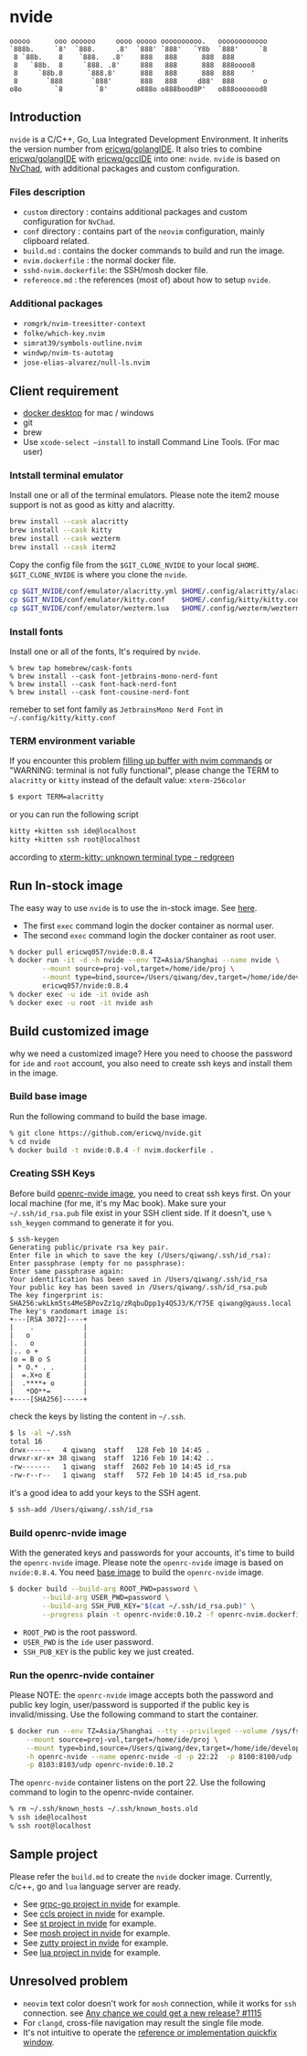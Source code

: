 # nvide

```text
ooooo      ooo oooooo     oooo ooooo oooooooooo.   oooooooooooo
`888b.     `8'  `888.     .8'  `888' `888'   `Y8b  `888'     `8
 8 `88b.    8    `888.   .8'    888   888      888  888
 8   `88b.  8     `888. .8'     888   888      888  888oooo8
 8     `88b.8      `888.8'      888   888      888  888    '
 8       `888       `888'       888   888     d88'  888       o
o8o        `8        `8'       o888o o888bood8P'   o888ooooood8
```

## Introduction

`nvide` is a C/C++, Go, Lua Integrated Development Environment. It inherits the version number from [ericwq/golangIDE](https://github.com/ericwq/golangIDE). It also tries to combine [ericwq/golangIDE](https://github.com/ericwq/golangIDE) with [ericwq/gccIDE](https://github.com/ericwq/gccIDE) into one: `nvide`. `nvide` is based on [NvChad](https://github.com/NvChad/NvChad), with additional packages and custom configuration.

### Files description

- `custom` directory : contains additional packages and custom configuration for `NvChad`.
- `conf` directory : contains part of the `neovim` configuration, mainly clipboard related.
- `build.md` : contains the docker commands to build and run the image.
- `nvim.dockerfile` : the normal docker file.
- `sshd-nvim.dockerfile`: the SSH/mosh docker file.
- `reference.md` : the references (most of) about how to setup `nvide`.

### Additional packages

- `romgrk/nvim-treesitter-context`
- `folke/which-key.nvim`
- `simrat39/symbols-outline.nvim`
- `windwp/nvim-ts-autotag`
- `jose-elias-alvarez/null-ls.nvim`

## Client requirement

- [docker desktop](https://www.docker.com/products/docker-desktop) for mac / windows
- git
- brew
- Use `xcode-select –install` to install Command Line Tools. (For mac user)

### Intstall terminal emulator

Install one or all of the terminal emulators. Please note the item2 mouse support is not as good as kitty and alacritty.

```sh
brew install --cask alacritty
brew install --cask kitty
brew install --cask wezterm
brew install --cask iterm2
```

Copy the config file from the `$GIT_CLONE_NVIDE` to your local `$HOME`. `$GIT_CLONE_NVIDE` is where you clone the `nvide`.

```sh
cp $GIT_NVIDE/conf/emulator/alacritty.yml $HOME/.config/alacritty/alacritty.yml
cp $GIT_NVIDE/conf/emulator/kitty.conf    $HOME/.config/kitty/kitty.conf
cp $GIT_NVIDE/conf/emulator/wezterm.lua	  $HOME/.config/wezterm/wezterm.lua

```

### Install fonts

Install one or all of the fonts, It's required by `nvide`.

```
% brew tap homebrew/cask-fonts
% brew install --cask font-jetbrains-mono-nerd-font
% brew install --cask font-hack-nerd-font
% brew install --cask font-cousine-nerd-font
```

remeber to set font family as `JetbrainsMono Nerd Font` in `~/.config/kitty/kitty.conf`

### TERM environment variable

If you encounter this problem [filling up buffer with nvim commands](https://github.com/NvChad/NvChad/issues/926) or "WARNING: terminal is not fully functional", please change the TERM to `alacritty` or `kitty` instead of the default value: `xterm-256color`

```sh
$ export TERM=alacritty
```
or you can run the following script
```sh
kitty +kitten ssh ide@localhost
kitty +kitten ssh root@localhost
```
according to [xterm-kitty: unknown terminal type - redgreen](https://redgreen.no/2020/05/10/kitty-unknown-terminal-type.html#:~:text=In%20order%20to%20copy%20over%20a%20terminfo%20file,on%20every%20session%20from%20kitty%20in%20the%20future.)

## Run In-stock image

The easy way to use `nvide` is to use the in-stock image. See [here](https://hub.docker.com/repository/docker/ericwq057/nvide).

- The first `exec` command login the docker container as normal user.
- The second `exec` command login the docker container as root user.

```sh
% docker pull ericwq057/nvide:0.8.4
% docker run -it -d -h nvide --env TZ=Asia/Shanghai --name nvide \
        --mount source=proj-vol,target=/home/ide/proj \
        --mount type=bind,source=/Users/qiwang/dev,target=/home/ide/develop \
        ericwq057/nvide:0.8.4
% docker exec -u ide -it nvide ash
% docker exec -u root -it nvide ash
```
## Build customized image

why we need a customized image? Here you need to choose the password for `ide` and `root` account, you also need to create ssh keys and install them in the image.

### Build base image

Run the following command to build the base image.

```sh
% git clone https://github.com/ericwq/nvide.git
% cd nvide
% docker build -t nvide:0.8.4 -f nvim.dockerfile .
```

### Creating SSH Keys

Before build [openrc-nvide image](#build-openrc-nvide-image), you need to creat ssh keys first. On your local machine (for me, it's my Mac book). Make sure your `~/.ssh/id_rsa.pub` file exist in your SSH client side. If it doesn't, use `% ssh_keygen` command to generate it for you.

```shell
$ ssh-keygen
Generating public/private rsa key pair.
Enter file in which to save the key (/Users/qiwang/.ssh/id_rsa):
Enter passphrase (empty for no passphrase):
Enter same passphrase again:
Your identification has been saved in /Users/qiwang/.ssh/id_rsa
Your public key has been saved in /Users/qiwang/.ssh/id_rsa.pub
The key fingerprint is:
SHA256:wkLkm5ts4MeSBPovZz1q/zRqbuDpp1y4QSJ3/K/Y75E qiwang@gauss.local
The key's randomart image is:
+---[RSA 3072]----+
|    .            |
|   o             |
|.   o            |
|.. o +           |
|o = B o S        |
| * O.* . .       |
|  =.X+o E        |
|  .****+ o       |
|   *OO**=        |
+----[SHA256]-----+
```

check the keys by listing the content in `~/.ssh`.
```sh
$ ls -al ~/.ssh
total 16
drwx------   4 qiwang  staff   128 Feb 10 14:45 .
drwxr-xr-x+ 38 qiwang  staff  1216 Feb 10 14:42 ..
-rw-------   1 qiwang  staff  2602 Feb 10 14:45 id_rsa
-rw-r--r--   1 qiwang  staff   572 Feb 10 14:45 id_rsa.pub
```

it's a good idea to add your keys to the SSH agent.
```sh
$ ssh-add /Users/qiwang/.ssh/id_rsa
```

### Build openrc-nvide image

With the generated keys and passwords for your accounts, it's time to build the `openrc-nvide` image. Please note the `openrc-nvide` image is based on `nvide:0.8.4`. You need [base image](#build-base-image) to build the `openrc-nvide` image.

```sh
$ docker build --build-arg ROOT_PWD=password \
        --build-arg USER_PWD=password \
        --build-arg SSH_PUB_KEY="$(cat ~/.ssh/id_rsa.pub)" \
        --progress plain -t openrc-nvide:0.10.2 -f openrc-nvim.dockerfile .
```

- `ROOT_PWD` is the root password.
- `USER_PWD` is the `ide` user password.
- `SSH_PUB_KEY` is the public key we just created.


### Run the openrc-nvide container

Please NOTE: the `openrc-nvide` image accepts both the password and public key login, user/password is supported if the public key is invalid/missing. Use the following command to start the container.

```sh
$ docker run --env TZ=Asia/Shanghai --tty --privileged --volume /sys/fs/cgroup:/sys/fs/cgroup:rw \
    --mount source=proj-vol,target=/home/ide/proj \
    --mount type=bind,source=/Users/qiwang/dev,target=/home/ide/develop \
    -h openrc-nvide --name openrc-nvide -d -p 22:22  -p 8100:8100/udp  -p 8101:8101/udp -p 8102:8102/udp \
    -p 8103:8103/udp openrc-nvide:0.10.2
```

The `openrc-nvide` container listens on the port 22. Use the following command to login to the openrc-nvide container.

```sh
% rm ~/.ssh/known_hosts ~/.ssh/known_hosts.old
% ssh ide@localhost
% ssh root@localhost
```

<!-- Or you can login to the SSH/mosh container. -->
<!---->
<!-- ```sh -->
<!-- $ mosh ide@localhost -->
<!-- $ mosh root@localhost -->
<!-- ``` -->

## Sample project

Please refer the `build.md` to create the `nvide` docker image. Currently, c/c++, go and `lua` language server are ready.

- See [grpc-go project in nvide](reference.md#grpc-go-project-in-nvide) for example.
- See [ccls project in nvide](reference.md#ccls-project-in-nvide) for example.
- See [st project in nvide](https://github.com/ericwq/examples/blob/main/tty/ref.md#st) for example.
- See [mosh project in nvide](https://github.com/ericwq/examples/blob/main/tty/ref.md#mosh) for example.
- See [zutty project in nvide](https://github.com/ericwq/examples/blob/main/tty/ref.md#zutty) for example.
- See [lua project in nvide](reference.md#lua-project-in-nvide) for example.

## Unresolved problem

- `neovim` text color doesn't work for `mosh` connection, while it works for `ssh` connection. see [Any chance we could get a new release? #1115](https://github.com/mobile-shell/mosh/issues/1115)
- For `clangd`, cross-file navigation may result the single file mode.
- It's not intuitive to operate the [reference or implementation quickfix window](reference.md#reference-or-implementation-quickfix-window).
